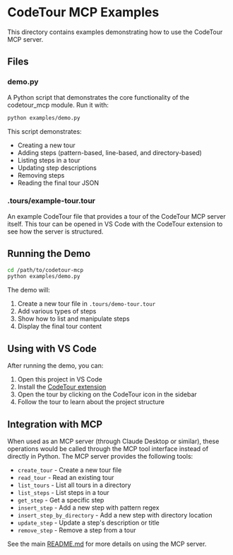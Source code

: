# CodeTour MCP Examples

This directory contains examples demonstrating how to use the CodeTour MCP server.

## Files

### demo.py

A Python script that demonstrates the core functionality of the codetour_mcp module. Run it with:

```bash
python examples/demo.py
```

This script demonstrates:
- Creating a new tour
- Adding steps (pattern-based, line-based, and directory-based)
- Listing steps in a tour
- Updating step descriptions
- Removing steps
- Reading the final tour JSON

### .tours/example-tour.tour

An example CodeTour file that provides a tour of the CodeTour MCP server itself. This tour can be opened in VS Code with the CodeTour extension to see how the server is structured.

## Running the Demo

```bash
cd /path/to/codetour-mcp
python examples/demo.py
```

The demo will:
1. Create a new tour file in `.tours/demo-tour.tour`
2. Add various types of steps
3. Show how to list and manipulate steps
4. Display the final tour content

## Using with VS Code

After running the demo, you can:

1. Open this project in VS Code
2. Install the [CodeTour extension](https://marketplace.visualstudio.com/items?itemName=vsls-contrib.codetour)
3. Open the tour by clicking on the CodeTour icon in the sidebar
4. Follow the tour to learn about the project structure

## Integration with MCP

When used as an MCP server (through Claude Desktop or similar), these operations would be called through the MCP tool interface instead of directly in Python. The MCP server provides the following tools:

- `create_tour` - Create a new tour file
- `read_tour` - Read an existing tour
- `list_tours` - List all tours in a directory
- `list_steps` - List steps in a tour
- `get_step` - Get a specific step
- `insert_step` - Add a new step with pattern regex
- `insert_step_by_directory` - Add a new step with directory location
- `update_step` - Update a step's description or title
- `remove_step` - Remove a step from a tour

See the main [README.md](../README.md) for more details on using the MCP server.
